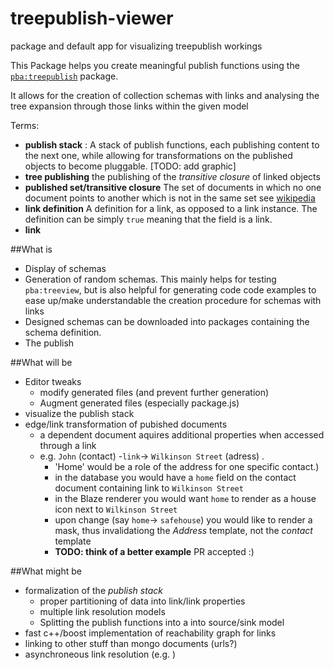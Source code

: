 # treepublish-viewer
package and default app for visualizing treepublish workings

This Package helps you create meaningful publish functions using the 
[`pba:treepublish`](https://github.com/paulbalomiri/treepublish) package.

It allows for the creation of collection schemas with links and analysing the 
tree expansion through those links within the given model

Terms:
* **publish stack** : A stack of publish functions, each publishing content to the next one, 
 while allowing for transformations on the published objects to become pluggable. [TODO: add graphic]
* **tree publishing** the publishing of the *transitive closure* of linked objects
* **published set/transitive closure** The set of documents in which no one document points to another which is 
not in the same set see [wikipedia](http://en.wikipedia.org/wiki/Transitive_closure)
* **link definition** A definition for a link, as opposed to a link instance. The definition can be simply `true`
 meaning that the field is a link.
* **link** 

##What is
* Display of schemas
* Generation of random schemas. This mainly helps for testing `pba:treeview`, but is also helpful for generating code
code examples to ease up/make understandable the creation procedure for schemas with links
* Designed schemas can be downloaded into packages containing the schema definition.
* The publish

##What will be
* Editor tweaks
  * modify generated files (and prevent further generation)
  * Augment generated files (especially package.js)
* visualize the publish stack
* edge/link transformation of pubished documents 
  * a dependent document aquires additional properties when accessed through a link
  * e.g. `John` (contact) -`link`-> `Wilkinson Street` (adress) . 
    * 'Home' would be a role of the address for one specific contact.)
    * in the database you would have a `home` field on the contact document containing link to `Wilkinson Street` 
    * in the Blaze renderer you would want `home` to render as  a house icon next to `Wilkinson Street`
    * upon change (say `home`-> `safehouse`) you would like to render a mask, thus invalidationg the *Address* template, not the *contact* template
    * **TODO: think of a better example** PR accepted :)
    
##What might be
* formalization of the *publish stack*
  * proper partitioning of data into link/link properties
  * multiple link resolution models 
  * Splitting the publish functions into a into source/sink model
* fast c++/boost implementation of reachability graph for links
* linking to other stuff than mongo documents (urls?)
* asynchroneous link resolution (e.g. )
